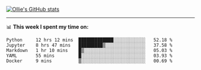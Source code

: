 <!--
**icedpanda/icedpanda** is a ✨ _special_ ✨ repository because its `README.md` (this file) appears on your GitHub profile.

Here are some ideas to get you started:

- 🔭 I’m currently working on ...
- 🌱 I’m currently learning ...
- 👯 I’m looking to collaborate on ...
- 🤔 I’m looking for help with ...
- 💬 Ask me about ...
- 📫 How to reach me: ...
- 😄 Pronouns: ...
- ⚡ Fun fact: ...
-->
[![Ollie's GitHub stats](https://github-readme-stats.vercel.app/api?username=icedpanda&count_private=true&show_icons=true&hide=prs)](https://github.com/icedpanda)

---
📊 **This week I spent my time on:**
<!--START_SECTION:waka-->
```text
Python     12 hrs 12 mins  █████████████░░░░░░░░░░░░   52.18 % 
Jupyter    8 hrs 47 mins   █████████▒░░░░░░░░░░░░░░░   37.58 % 
Markdown   1 hr 10 mins    █▒░░░░░░░░░░░░░░░░░░░░░░░   05.03 % 
YAML       55 mins         █░░░░░░░░░░░░░░░░░░░░░░░░   03.93 % 
Docker     9 mins          ▒░░░░░░░░░░░░░░░░░░░░░░░░   00.69 % 
```
<!--END_SECTION:waka-->
